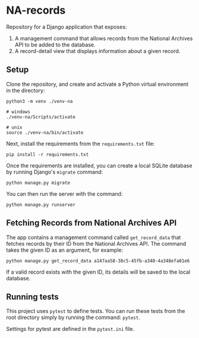# NA-records

Repository for a Django application that exposes:
1. A management command that allows records from the National Archives API to be added to the database.
2. A record-detail view that displays information about a given record.


## Setup
Clone the repository, and create and activate a Python virtual environment in the directory:

```
python3 -m venv ./venv-na

# windows
./venv-na/Scripts/activate

# unix
source ./venv-na/bin/activate
```

Next, install the requirements from the `requirements.txt` file:

`pip install -r requirements.txt`

Once the requirements are installed, you can create a local SQLite database by running Django's `migrate` command:

`python manage.py migrate`

You can then run the server with the command:

`python manage.py runserver`

## Fetching Records from National Archives API
The app contains a management command called `get_record_data` that fetches records by their ID from the National Archives API. The command takes the given ID as an argument, for example:

`python manage.py get_record_data a147aa58-38c5-45fb-a340-4a348efa01e6`

If a valid record exists with the given ID, its details will be saved to the local database.

## Running tests
This project uses `pytest` to define tests. You can run these tests from the root directory simply by running the command: `pytest`.

Settings for pytest are defined in the `pytest.ini` file.
